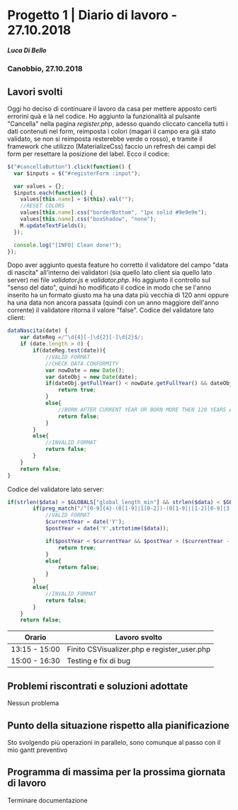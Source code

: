 # Progetto 1 | Diario di lavoro - 27.10.2018

##### Luca Di Bello

### Canobbio, 27.10.2018

## Lavori svolti

Oggi ho deciso di continuare il lavoro da casa per mettere apposto certi errorini quà e là nel codice.
Ho aggiunto la funzionalità al pulsante "Cancella" nella pagina <i>register.php</i>, adesso quando cliccato cancella tutti i dati contenuti nel form, reimposta i colori (magari il campo era già stato validato, se non si reimposta resterebbe verde o rosso), e tramite il framework che utilizzo (MaterializeCss) faccio un refresh dei campi del form per resettare la posizione del label. Ecco il codice:

```javascript
$("#cancellaButton").click(function() {
  var $inputs = $("#registerForm :input");

  var values = {};
  $inputs.each(function() {
    values[this.name] = $(this).val("");
    //RESET COLORS
    values[this.name].css("borderBottom", "1px solid #9e9e9e");
    values[this.name].css("boxShadow", "none");
    M.updateTextFields();
  });

  console.log("[INFO] Clean done!");
});
```

Dopo aver aggiunto questa feature ho corretto il validatore del campo "data di nascita" all'interno dei validatori (sia quello lato client sia quello lato server) nei file <i>validator.js</i> e <i>validator.php</i>. Ho aggiunto il controllo sul "senso del dato", quindi ho modificato il codice in modo che se l'anno inserito ha un formato giusto ma ha una data più vecchia di 120 anni oppure ha una data non ancora passata (quindi con un anno maggiore dell'anno corrente) il validatore ritorna il valore "false".
Codice del validatore lato client:

```javascript
dataNascita(date) {
    var dateReg =/^\d{4}[-]\d{2}[-]\d{2}$/;
    if (date.length > 0) {
        if(dateReg.test(date)){
            //VALID FORMAT
            //CHECK DATA CONFORMITY
            var nowDate = new Date();
            var dateObj = new Date(date);
            if(dateObj.getFullYear() < nowDate.getFullYear() && dateObj.getFullYear() > (nowDate.getFullYear() - 120)){
                return true;
            }
            else{
                //BORN AFTER CURRENT YEAR OR BORN MORE THEN 120 YEARS AGO
                return false;
            }
        }
        else{
            //INVALID FORMAT
            return false;
        }
    }
    return false;
}
```

Codice del validatore lato server:

```php
if(strlen($data) > $GLOBALS["global_length_min"] && strlen($data) < $GLOBALS["global_length_max"]){
        if(preg_match("/^[0-9]{4}-(0[1-9]|1[0-2])-(0[1-9]|[1-2][0-9]|3[0-1])$/",$data) == true){
            //VALID FORMAT
            $currentYear = date('Y');
            $postYear = date('Y',strtotime($data));

            if($postYear < $currentYear && $postYear > ($currentYear - 120)){
                return true;
            }
            else{
                return false;
            }
        }
        else{
            //INVALID FORMAT
            return false;
        }
    }
    return false;
```

| Orario        | Lavoro svolto                               |
| ------------- | ------------------------------------------- |
| 13:15 - 15:00 | Finito CSVisualizer.php e register_user.php |
| 15:00 - 16:30 | Testing e fix di bug                        |

## Problemi riscontrati e soluzioni adottate

Nessun problema

## Punto della situazione rispetto alla pianificazione

Sto svolgendo più operazioni in parallelo, sono comunque al passo con il mio gantt preventivo

## Programma di massima per la prossima giornata di lavoro

Terminare documentazione
